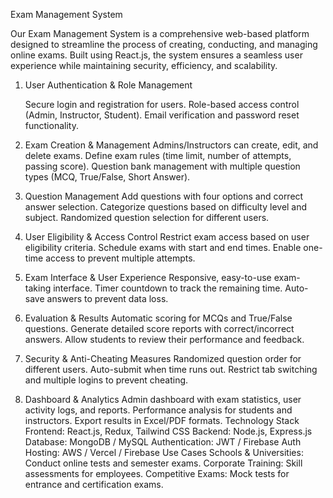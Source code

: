 Exam Management System


Our Exam Management System is a comprehensive web-based platform designed to streamline the process of creating, conducting, and managing online exams. Built using React.js, the system ensures a seamless user experience while maintaining security, efficiency, and scalability.

1. User Authentication & Role Management

    Secure login and registration for users.
    Role-based access control (Admin, Instructor, Student).
    Email verification and password reset functionality.

2. Exam Creation & Management
    Admins/Instructors can create, edit, and delete exams.
    Define exam rules (time limit, number of attempts, passing score).
    Question bank management with multiple question types (MCQ, True/False, Short Answer).
3. Question Management
    Add questions with four options and correct answer selection.
    Categorize questions based on difficulty level and subject.
    Randomized question selection for different users.
 4. User Eligibility & Access Control
    Restrict exam access based on user eligibility criteria.
    Schedule exams with start and end times.
    Enable one-time access to prevent multiple attempts.
5. Exam Interface & User Experience
    Responsive, easy-to-use exam-taking interface.
    Timer countdown to track the remaining time.
    Auto-save answers to prevent data loss.
6. Evaluation & Results
    Automatic scoring for MCQs and True/False questions.
    Generate detailed score reports with correct/incorrect answers.
    Allow students to review their performance and feedback.
7. Security & Anti-Cheating Measures
    Randomized question order for different users.
    Auto-submit when time runs out.
    Restrict tab switching and multiple logins to prevent cheating.
8. Dashboard & Analytics
    Admin dashboard with exam statistics, user activity logs, and reports.
    Performance analysis for students and instructors.
    Export results in Excel/PDF formats.
Technology Stack
    Frontend: React.js, Redux, Tailwind CSS
    Backend: Node.js, Express.js
    Database: MongoDB / MySQL
    Authentication: JWT / Firebase Auth
    Hosting: AWS / Vercel / Firebase
Use Cases
    Schools & Universities: Conduct online tests and semester exams.
    Corporate Training: Skill assessments for employees.
    Competitive Exams: Mock tests for entrance and certification exams.

    